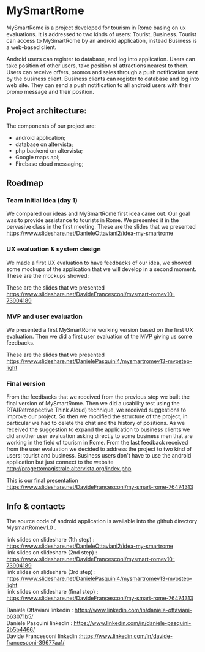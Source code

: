 # MySmartRome

MySmartRome is a project developed for tourism in Rome basing on ux evaluations. It is addressed to two kinds of users: Tourist, Business.
Tourist can access to MySmartRome by an android application, instead Business is a web-based client.

Android users can register to database, and log into application. Users can take position of other users, take position of attractions nearest to them. Users can receive offers, promos and sales through a push notification sent by the business client. 
Business clients can register to database and log into web site. They can send a push notification to all android users with their promo message and their position. 

## Project architecture:
The components of our project are:
- android application;
- database on altervista;
- php backend on altervista;
- Google maps api;
- Firebase cloud messaging;
<immagine>

## Roadmap
<timeline>

### Team initial idea (day 1)
We compared our ideas and MySmartRome first idea came out. Our goal was to provide assistance to tourists in Rome.
We presented it in the pervasive class in the first meeting.
These are the slides that we presented https://www.slideshare.net/DanieleOttaviani2/idea-my-smartrome

### UX evaluation & system design
We made a first UX evaluation to have feedbacks of our idea, we showed some mockups of the application that we will develop in a second moment.
These are the mockups showed:
<mockups>

These are the slides that we presented https://www.slideshare.net/DavideFrancesconi/mysmart-romev10-73904189

### MVP and user evaluation
We presented a first MySmartRome working version based on the first UX evaluation.
Then we did a first user evaluation of the MVP giving us some feedbacks.
<video1>

These are the slides that we presented https://www.slideshare.net/DanielePasquini4/mysmartromev13-mvpstep-light

### Final version
From the feedbacks that we received from the previous step we built the final version of MySmartRome.
Then we did a usability test using the RTA(Retrospective Think Aloud) technique, we received suggestions to improve our project.
So then we modified the structure of the project, in particular we had to delete the chat and the history of positions.
As we received the suggestion to expand the application to business clients we did another user evaluation asking directly to some business men that are working in the field of tourism in Rome.
From the last feedback received from the user evaluation we decided to address the project to two kind of users: tourist and business.
Business users don't have to use the android application but just connect to the website http://progettomagistrale.altervista.org/index.php

This is our final presentation https://www.slideshare.net/DavideFrancesconi/my-smart-rome-76474313 


## Info & contacts
The source code of android application is available into the github directory MysmartRomev1.0 .

link slides on slideshare (1th step)   : https://www.slideshare.net/DanieleOttaviani2/idea-my-smartrome <br>
link slides on slideshare (2nd step)   : https://www.slideshare.net/DavideFrancesconi/mysmart-romev10-73904189 <br>
link slides on slideshare (3rd step)   : https://www.slideshare.net/DanielePasquini4/mysmartromev13-mvpstep-light <br>
link slides on slideshare (final step) : https://www.slideshare.net/DavideFrancesconi/my-smart-rome-76474313 <br>

Daniele Ottaviani linkedin   : https://www.linkedin.com/in/daniele-ottaviani-b63071b5/<br>
Daniele Pasquini linkedin   : https://www.linkedin.com/in/daniele-pasquini-2b5b4466/<br>
Davide Francesconi linkedin :https://www.linkedin.com/in/davide-francesconi-39677aa1/<br>
